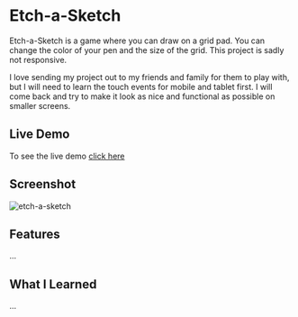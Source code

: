# Etch-a-Sketch

Etch-a-Sketch is a game where you can draw on a grid pad. You can change the color of your pen and the size of the grid. This project is sadly not responsive. 

I love sending my project out to my friends and family for them to play with, but I will need to learn the touch events for mobile and tablet first. I will come back and try to make it look as nice and functional as possible on smaller screens. 

## Live Demo

To see the live demo [click here](https://itsnoey.github.io/etch-a-sketch/)


## Screenshot

![etch-a-sketch](https://user-images.githubusercontent.com/77329731/216556640-813a3183-0ca9-41a3-8b9f-1c1586adac88.png)

## Features

...

## What I Learned

...
